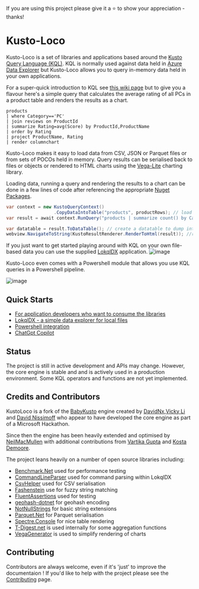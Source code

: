 
If you are using this project please give it a :star: to show your appreciation - thanks!

# Kusto-Loco

Kusto-Loco is a set of libraries and applications based around the [Kusto Query Language (KQL)](https://learn.microsoft.com/en-us/azure/data-explorer/kusto/query/).  KQL is normally used against data held in [Azure Data Explorer](https://learn.microsoft.com/en-us/azure/data-explorer/) but Kusto-Loco allows you to query in-memory data held in your own applications.


For a super-quick introduction to KQL see [this wiki page](https://github.com/NeilMacMullen/kusto-loco/wiki/Basic-introduction-to-KQL) but to give you a flavour here's a simple query that calculates the average rating of all PCs in a product table and renders the results as a chart.

```kql
products 
| where Category=='PC' 
| join reviews on ProductId 
| summarize Rating=avg(Score) by ProductId,ProductName 
| order by Rating
| project ProductName, Rating
| render columnchart
```


Kusto-Loco makes it easy to load data from CSV, JSON or Parquet files or from sets of POCOs held in memory. Query results can be serialised back to files or objects or rendered to HTML charts using the [Vega-Lite](https://vega.github.io/vega-lite/examples/) charting library.

Loading data, running a query and rendering the results to a chart can be done in a few lines of code after referencing the appropriate [Nuget Packages](https://github.com/NeilMacMullen/kusto-loco/wiki/Applications-and-Nuget-Packages).

```csharp
var context = new KustoQueryContext()
                  .CopyDataIntoTable("products", productRows); // load data from a set of POCOs
var result = await context.RunQuery("products | summarize count() by Category | render piechart");

var datatable = result.ToDataTable(); // create a datatable to dump into a datagrid
webview.NavigateToString(KustoResultRenderer.RenderToHtml(result)); //render chart
```

If you just want to get started playing around with KQL on your own file-based data you can use the supplied [LokqlDX](https://github.com/NeilMacMullen/kusto-loco/wiki/LokqlDX) application. 
![image](https://github.com/user-attachments/assets/5c1fd23c-a07a-4580-8695-79e45f301134)

Kusto-Loco even comes with a Powershell module that allows you use KQL queries in a  Powershell pipeline.

![image](https://github.com/NeilMacMullen/kusto-loco/assets/9131337/2522d3f0-9b57-4009-a270-8f6fc13d91a1)

## Quick Starts

- [For application developers who want to consume the libraries](https://github.com/NeilMacMullen/kusto-loco/wiki/Using-the-query-engine)
- [LokqlDX - a simple data explorer for local files](https://github.com/NeilMacMullen/kusto-loco/wiki/LokqlDX)
- [Powershell integration](https://github.com/NeilMacMullen/kusto-loco/wiki/Powershell-Integration)
- [ChatGpt Copilot](https://github.com/NeilMacMullen/kusto-loco/wiki/LokqlDX#chatgpt-copilot)



## Status

The project is still in active development and APIs may change.  However, the core engine is stable and and is actively used in a production environment.  Some KQL operators and functions are not yet implemented. 

## Credits and Contributors

KustoLoco is a fork of the [BabyKusto](https://github.com/davidnx/baby-kusto-csharp) engine created by [DavidNx](https://github.com/davidnx),[Vicky Li](https://github.com/VickyLi2021) and [David Nissimoff](https://github.com/davidni) who appear to have developed the core engine as part of a Microsoft Hackathon.  

Since then the engine has been heavily extended and optimised by [NeilMacMullen](https://github.com/NeilMacMullen) with additional contributions from [Vartika Gupta](https://github.com/vartika-jain-gupta) and [Kosta Demoore](https://github.com/konvolution). 

The project leans heavily on a number of open source libraries including:
- [Benchmark.Net](https://github.com/dotnet/BenchmarkDotNet) used for performance testing
- [CommandLineParser](https://github.com/commandlineparser/commandline) used for command parsing within LokqlDX
- [CsvHelper](https://joshclose.github.io/CsvHelper/) used for CSV serialisation
- [Fashenstein](https://github.com/DanHarltey/Fastenshtein) use for fuzzy string matching
- [FluentAssertions](https://fluentassertions.com/) used for testing
- [geohash-dotnet](https://github.com/postlagerkarte/geohash-dotnet) for geohash encoding
- [NotNullStrings](https://github.com/NeilMacMullen/NotNullStrings) for basic string extensions
- [Parquet.Net](https://github.com/aloneguid/parquet-dotnet) for Parquet serialisation
- [Spectre.Console](https://github.com/spectreconsole/spectre.console) for nice table rendering
- [T-Digest.net](https://github.com/ASolomatin/T-Digest.NET) is used internally for some aggregation functions
- [VegaGenerator](https://github.com/NeilMacMullen/VegaGenerator) is used to simplify rendering of charts

## Contributing

Contributors are always welcome, even if it's 'just' to improve the documentaion ! If you'd like to help with the project please see the [Contributing](https://github.com/NeilMacMullen/kusto-loco/wiki/Contributing) page.
